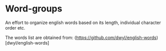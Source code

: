# Word-groups
An effort to organize english words based on its length, individual character order etc.


The words list are obtained from:
(https://github.com/dwyl/english-words)[dwyl/english-words]
